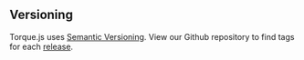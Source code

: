 ## Versioning

Torque.js uses [Semantic Versioning](http://semver.org/). View our Github repository to find tags for each [release](https://github.com/CartoDB/torque/releases).
